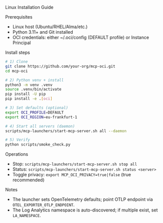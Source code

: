 Linux Installation Guide

Prerequisites
- Linux host (Ubuntu/RHEL/Alma/etc.)
- Python 3.11+ and Git installed
- OCI credentials: either ~/.oci/config (DEFAULT profile) or Instance Principal

Install steps
```bash
# 1) Clone
git clone https://github.com/your-org/mcp-oci.git
cd mcp-oci

# 2) Python venv + install
python3 -m venv .venv
source .venv/bin/activate
pip install -U pip
pip install -e .[oci]

# 3) Set defaults (optional)
export OCI_PROFILE=DEFAULT
export OCI_REGION=eu-frankfurt-1

# 4) Start all servers (daemon)
scripts/mcp-launchers/start-mcp-server.sh all --daemon

# 5) Verify
python scripts/smoke_check.py
```

Operations
- Stop: `scripts/mcp-launchers/start-mcp-server.sh stop all`
- Status: `scripts/mcp-launchers/start-mcp-server.sh status <server>`
- Toggle privacy: `export MCP_OCI_PRIVACY=true|false` (true recommended)

Notes
- The launcher sets OpenTelemetry defaults; point OTLP endpoint via `OTEL_EXPORTER_OTLP_ENDPOINT`.
- The Log Analytics namespace is auto-discovered; if multiple exist, set `LA_NAMESPACE`.

